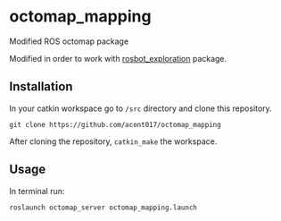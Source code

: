 # octomap_mapping
Modified ROS octomap package

Modified in order to work with [rosbot_exploration](https://github.com/UCR-Robotics/rosbot_exploration) package.


## Installation
In your catkin workspace go to `/src` directory and clone this repository.
```
git clone https://github.com/acont017/octomap_mapping
```

After cloning the repository, `catkin_make` the workspace.

## Usage
In terminal run:
```
roslaunch octomap_server octomap_mapping.launch
```
